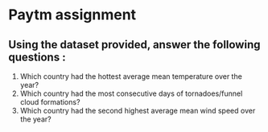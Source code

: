 # Paytm assignment


Using the dataset provided, answer the following questions : 
----------

1. Which country had the hottest average mean temperature over the year?
2. Which country had the most consecutive days of tornadoes/funnel cloud
formations?
3. Which country had the second highest average mean wind speed over the year?